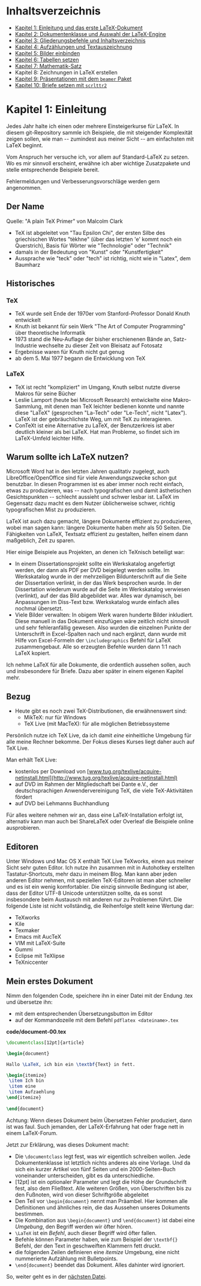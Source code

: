 # Inhaltsverzeichnis

* [Kapitel 1: Einleitung und das erste LaTeX-Dokument](README.md)
* [Kapitel 2: Dokumentenklasse und Auswahl der LaTeX-Engine](Kapitel2.md)
* [Kapitel 3: Gliederungsbefehle und Inhaltsverzeichnis](Kapitel3.md)
* [Kapitel 4: Aufzählungen und Textauszeichnung](Kapitel4.md)
* [Kapitel 5: Bilder einbinden](Kapitel5.md)
* [Kapitel 6: Tabellen setzen](Kapitel6.md)
* [Kapitel 7: Mathematik-Satz](Kapitel7.md)
* Kapitel 8: Zeichnungen in LaTeX erstellen
* [Kapitel 9: Präsentationen mit dem ``beamer`` Paket](Kapitel9.md)
* [Kapitel 10: Briefe setzen mit ``scrlttr2``](Kapitel10.md)

# Kapitel 1: Einleitung

Jedes Jahr halte ich einen oder mehrere Einsteigerkurse für LaTeX. In diesem git-Repository sammle ich Beispiele, die mit steigender Komplexität zeigen sollen, wie man -- zumindest aus meiner Sicht -- am einfachsten mit LaTeX beginnt. 

Vom Anspruch her versuche ich, vor allem auf Standard-LaTeX zu setzen. Wo es mir sinnvoll erscheint, erwähne ich aber wichtige Zusatzpakete und stelle entsprechende Beispiele bereit.

Fehlermeldungen und Verbesserungsvorschläge werden gern angenommen.

## Der Name

Quelle: "A plain TeX Primer" von Malcolm Clark

* TeX ist abgeleitet von "Tau Epsilon Chi", der ersten Silbe des griechischen Wortes "tèkhne" (über das letzten 'e' kommt noch ein Querstrich), Basis für Wörter wie "Technologie" oder "Technik"
* damals in der Bedeutung von "Kunst" oder "Kunstfertigkeit"
* Aussprache wie "teck" oder "tech" ist richtig, nicht wie in "Latex", dem Baumharz

## Historisches

### TeX
* TeX wurde seit Ende der 1970er vom Stanford-Professor Donald Knuth entwickelt
* Knuth ist bekannt für sein Werk "The Art of Computer Programming" über theoretische Informatik
* 1973 stand die Neu-Auflage der bisher erschienenen Bände an, Satz-Industrie wechselte zu dieser Zeit von Bleisatz auf Fotosatz
* Ergebnisse waren für Knuth nicht gut genug
* ab dem 5. Mai 1977 begann die Entwicklung von TeX

### LaTeX

* TeX ist recht "kompliziert" im Umgang, Knuth selbst nutzte diverse Makros für seine Bücher 
* Leslie Lamport (heute bei Microsoft Research) entwickelte eine Makro-Sammlung, mit denen man TeX leichter bedienen konnte und nannte diese "LaTeX" (gesprochen "La-Tech" oder "Le-Tech", nicht "Latex"). LaTeX ist der gebräuchlichste Weg, um mit TeX zu interagieren. 
* ConTeXt ist eine Alternative zu LaTeX, der Benutzerkreis ist aber deutlich kleiner als bei LaTeX. Hat man Probleme, so findet sich im LaTeX-Umfeld leichter Hilfe.

## Warum sollte ich LaTeX nutzen?

Microsoft Word hat in den letzten Jahren qualitativ zugelegt, auch LibreOffice/OpenOffice sind für viele Anwendungszwecke schon gut benutzbar. In diesen Programmen ist es aber immer noch recht einfach, etwas zu produzieren, was -- nach typografischen und damit ästhetischen Gesichtspunkten -- schlecht aussieht und schwer lesbar ist. LaTeX im Gegensatz dazu macht es dem Nutzer üblicherweise schwer, richtig typografischen Mist zu produzieren.

LaTeX ist auch dazu gemacht, längere Dokumente effizient zu produzieren, wobei man sagen kann: längere Dokumente haben mehr als 50 Seiten. Die Fähigkeiten von LaTeX, Textsatz effizient zu gestalten, helfen einem dann maßgeblich, Zeit zu sparen.

Hier einige Beispiele aus Projekten, an denen ich TeXnisch beteiligt war:

* In einem Dissertationsprojekt sollte ein Werkskatalog angefertigt werden, der dann als PDF per DVD beigelegt werden sollte. Im Werkskatalog wurde in der mehrzeiligen Bildunterschrift auf die Seite der Dissertation verlinkt, in der das Werk besprochen wurde. In der Dissertation wiederum wurde auf die Seite im Werkskatalog verwiesen (verlinkt), auf der das Bild abgebildet war. Alles war dynamisch, bei Anpassungen im Diss-Text bzw. Werkskatalog wurde einfach alles nochmal übersetzt.
* Viele Bilder verwalten: In obigem Werk waren hunderte Bilder inkludiert. Diese manuell in das Dokument einzufügen wäre zeitlich nicht sinnvoll und sehr fehleranfällig gewesen. Also wurden die einzelnen Punkte der Unterschrift in Excel-Spalten nach und nach ergänzt, dann wurde mit Hilfe von Excel-Formeln der `\includegraphics` Befehl für LaTeX zusammengebaut. Alle so erzeugten Befehle wurden dann 1:1 nach LaTeX kopiert.

Ich nehme LaTeX für alle Dokumente, die ordentlich aussehen sollen, auch und insbesondere für Briefe. Dazu aber später in einem eigenen Kapitel mehr.

## Bezug

* Heute gibt es noch zwei TeX-Distributionen, die erwähnenswert sind:
	* MikTeX: nur für Windows
	* TeX Live (mit MacTeX): für alle möglichen Betriebssysteme

Persönlich nutze ich TeX Live, da ich damit _eine_ einheitliche Umgebung für alle meine Rechner bekomme. Der Fokus dieses Kurses liegt daher auch auf TeX Live.

Man erhält TeX Live:

* kostenlos per Download von [www.tug.org/texlive/acquire-netinstall.html](http://www.tug.org/texlive/acquire-netinstall.html)
* auf DVD im Rahmen der Mitgliedschaft bei Dante e.V., der deutschsprachigen Anwendervereinigung TeX, die viele TeX-Aktivitäten fördert
* auf DVD bei Lehmanns Buchhandlung

Für alles weitere nehmen wir an, dass eine LaTeX-Installation erfolgt ist, alternativ kann man auch bei ShareLaTeX oder Overleaf die Beispiele online ausprobieren.

## Editoren

Unter Windows und Mac OS X enthält TeX Live TeXworks, einen aus meiner Sicht sehr guten Editor. Ich nutze ihn zusammen mit in Autohotkey erstellten Tastatur-Shortcuts, mehr dazu in meinem Blog. Man kann aber jeden anderen Editor nehmen, mit speziellen TeX-Editoren ist man aber schneller und es ist ein wenig komfortabler. Die einzig sinnvolle Bedingung ist aber, dass der Editor UTF-8 Unicode unterstützen sollte, da es sonst insbesondere beim Austausch mit anderen nur zu Problemen führt. Die folgende Liste ist nicht vollständig, die Reihenfolge stellt keine Wertung dar:

* TeXworks
* Kile
* Texmaker
* Emacs mit AucTeX
* VIM mit LaTeX-Suite
* Gummi
* Eclipse mit TeXlipse
* TeXniccenter

## Mein erstes Dokument

Nimm den folgenden Code, speichere ihn in einer Datei mit der Endung .tex und übersetze ihn:

* mit dem entsprechenden Übersetzungsbutton im Editor
* auf der Kommandozeile mit dem Befehl `pdflatex <dateiname>.tex`


**code/document-00.tex**
```latex
\documentclass[12pt]{article}

\begin{document}

Hallo \LaTeX, ich bin ein \textbf{Text} in fett.

\begin{itemize}
 \item Ich bin
 \item eine 
 \item Aufzaehlung
\end{itemize}
	
\end{document}
```

Achtung: Wenn dieses Dokument beim Übersetzen Fehler produziert, dann ist was faul. Such jemanden, der LaTeX-Erfahrung hat oder frage nett in einem LaTeX-Forum.
 
Jetzt zur Erklärung, was dieses Dokument macht:

* Die `\documentclass` legt fest, was wir eigentlich schreiben wollen. Jede Dokumentenklasse ist letztlich nichts anderes als eine Vorlage. Und da sich ein kurzer Artikel von fünf Seiten und ein 2000-Seiten-Buch voneinander unterscheiden, gibt es da unterschiedliche.
* [12pt] ist ein optionaler Parameter und legt die Höhe der Grundschrift fest, also dem Fließtext. Alle weiteren Größen, von Überschriften bis zu den Fußnoten, wird von dieser Schriftgröße abgeleitet
* Den Teil vor `\begin{document}` nennt man Präambel. Hier kommen alle Definitionen und ähnliches rein, die das Aussehen unseres Dokuments bestimmen.
* Die Kombination aus `\begin{document}` und `\end{document}` ist dabei eine _Umgebung_, den Begriff werden wir öfter hören.
* `\LaTeX` ist ein _Befehl_, auch dieser Begriff wird öfter fallen.
* Befehle können Parameter haben, wie zum Beispiel der `\textbf{}` Befehl, der den Text in geschweiften Klammern fett druckt.
* die folgenden Zeilen definieren eine _itemize_ Umgebung, eine nicht nummerierte Aufzählung mit Bulletpoints.
* `\end{document}` beendet das Dokument. Alles dahinter wird ignoriert.

So, weiter geht es in der [nächsten Datei](Kapitel2.md).